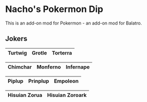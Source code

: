 # Nacho's Pokermon Dip
This is an add-on mod for Pokermon - an add-on mod for Balatro.

## Jokers

| Turtwig | Grotle | Torterra |
|-----|-----|-----|

| Chimchar | Monferno | Infernape |
|-----|-----|-----|

| Piplup | Prinplup | Empoleon |
|-----|-----|-----|

| Hisuian Zorua | Hisuian Zoroark |
|-----|-----|
